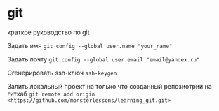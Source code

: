 # git
краткое руководство по git

Задать имя
`git config --global user.name "your_name"`

Задать почту
`git config --global user.email "email@yandex.ru"`


Сгенерировать ssh-ключ
`ssh-keygen`

Залить локальный проект на только что созданный репозиотрий на гитхаб
`git remote add origin <https://github.com/monsterlessons/learning_git.git>`
